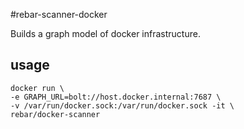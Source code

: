 #rebar-scanner-docker

Builds a graph model of docker infrastructure.


## usage


```
docker run \
-e GRAPH_URL=bolt://host.docker.internal:7687 \
-v /var/run/docker.sock:/var/run/docker.sock -it \
rebar/docker-scanner
```

